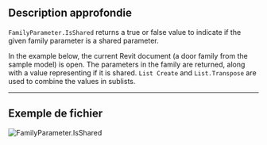 ## Description approfondie
`FamilyParameter.IsShared` returns a true or false value to indicate if the given family parameter is a shared parameter.

In the example below, the current Revit document (a door family from the sample model) is open. The parameters in the family are returned, along with a value representing if it is shared. `List Create` and `List.Transpose` are used to combine the values in sublists.
___
## Exemple de fichier

![FamilyParameter.IsShared](./Revit.Elements.FamilyParameter.IsShared_img.jpg)
